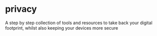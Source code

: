# privacy
A step by step collection of tools and resources to take back your digital footprint, whilst also keeping your devices more secure

